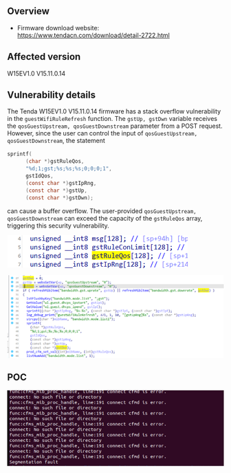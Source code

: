 ## Overview

- Firmware download website: https://www.tendacn.com/download/detail-2722.html

## Affected version

W15EV1.0 V15.11.0.14

## Vulnerability details

The Tenda W15EV1.0 V15.11.0.14 firmware has a stack overflow vulnerability in the `guestWifiRuleRefresh` function. The `gstUp, gstDwn` variable receives the `qosGuestUpstream, qosGuestDownstream` parameter from a POST request. However, since the user can control the input of `qosGuestUpstream, qosGuestDownstream`, the statement

```c
sprintf(
      (char *)gstRuleQos,
      "%d;1;gst;%s;%s;%s;0;0;0;1",
      gstIdQos,
      (const char *)gstIpRng,
      (const char *)gstUp,
      (const char *)gstDwn);
```

can cause a buffer overflow. The user-provided `qosGuestUpstream, qosGuestDownstream` can exceed the capacity of the `gstRuleQos` array, triggering this security vulnerability.

![image-20240417111636433](https://raw.githubusercontent.com/abcdefg-png/images2/main/image-20240417111636433.png)

![image-20240417111650219](https://raw.githubusercontent.com/abcdefg-png/images2/main/image-20240417111650219.png)

## POC

![image-20240416114043980](https://raw.githubusercontent.com/abcdefg-png/images2/main/image-20240416114043980.png)
